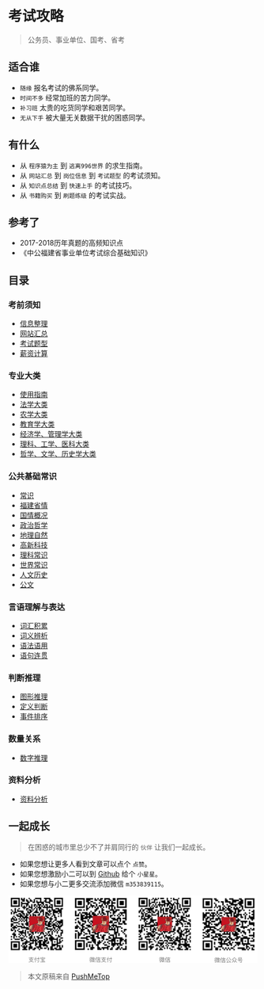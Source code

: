 # 考试攻略

> 公务员、事业单位、国考、省考

## 适合谁

* `随缘` 报名考试的佛系同学。
* `时间不多` 经常加班的苦力同学。
* `补习班` 太贵的吃货同学和艰苦同学。
* `无从下手` 被大量无关数据干扰的困惑同学。

## 有什么

* 从 `程序猿为主` 到 `逃离996世界` 的求生指南。
* 从 `网站汇总` 到 `岗位信息` 到 `考试题型` 的考试须知。
* 从 `知识点总结` 到 `快速上手` 的考试技巧。
* 从 `书籍购买` 到 `刷题练级` 的考试实战。

## 参考了

* 2017-2018历年真题的高频知识点
* 《中公福建省事业单位考试综合基础知识》

## 目录

### 考前须知

* [信息整理](/posts/考前须知/信息整理.md)
* [网站汇总](/posts/考前须知/网站汇总.md)
* [考试题型](/posts/考前须知/考试题型.md)
* [薪资计算](/posts/考前须知/薪资计算.md)

### 专业大类

* [使用指南](/posts/专业大类/使用指南.md)
* [法学大类](/posts/专业大类/法学大类.md)
* [农学大类](/posts/专业大类/农学大类.md)
* [教育学大类](/posts/专业大类/教育学大类.md)
* [经济学、管理学大类](/posts/专业大类/经济学、管理学大类.md)
* [理科、工学、医科大类](/posts/专业大类/理科、工学、医科大类.md)
* [哲学、文学、历史学大类](/posts/专业大类/哲学、文学、历史学大类.md)

### 公共基础常识

* [常识](/posts/公共基础知识/常识.md)
* [福建省情](/posts/公共基础知识/福建省情.md)
* [国情概况](/posts/公共基础知识/国情概况.md)
* [政治哲学](/posts/公共基础知识/政治哲学.md)
* [地理自然](/posts/公共基础知识/地理自然.md)
* [高新科技](/posts/公共基础知识/高新科技.md)
* [理科常识](/posts/公共基础知识/理科常识.md)
* [世界常识](/posts/公共基础知识/世界常识.md)
* [人文历史](/posts/公共基础知识/人文历史.md)
* [公文](/posts/公共基础知识/公文.md)

### 言语理解与表达

* [词汇积累](/posts/言语理解与表达/词汇积累.md)
* [词义辨析](/posts/言语理解与表达/词义辨析.md)
* [语法语用](/posts/言语理解与表达/语法语用.md)
* [语句连贯](/posts/言语理解与表达/语句连贯.md)

### 判断推理

* [图形推理](/posts/判断推理/图形推理.md)
* [定义判断](/posts/判断推理/定义判断.md)
* [事件排序](/posts/判断推理/事件排序.md)

### 数量关系

* [数字推理](/posts/判断推理/数字推理.md)

### 资料分析

* [资料分析](/posts/判断推理/资料分析.md)

## 一起成长

> 在困惑的城市里总少不了并肩同行的 `伙伴` 让我们一起成长。

* 如果您想让更多人看到文章可以点个 `点赞`。
* 如果您想激励小二可以到 [Github](https://github.com/pushmetop/civil-service-exam) 给个 `小星星`。
* 如果您想与小二更多交流添加微信 `m353839115`。

![捐助与联系](https://raw.githubusercontent.com/pushmetop/resource/master/donate/donate.png)

> 本文原稿来自 [PushMeTop](https://github.com/pushmetop/civil-service-exam)